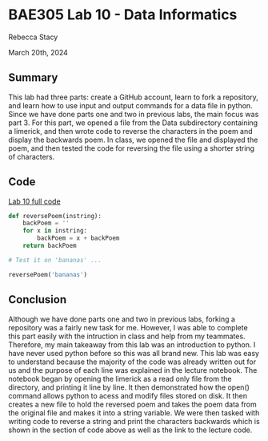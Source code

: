 # BAE305 Lab 10 - Data Informatics

Rebecca Stacy

March 20th, 2024

## Summary

This lab had three parts: create a GitHub account, learn to fork a repository, and learn how to use input and output commands for a data file in python. Since we have done parts one and two in previous labs, the main focus was part 3. For this part, we opened a file from the Data subdirectory containing a limerick, and then wrote code to reverse the characters in the poem and display the backwards poem. In class, we opened the file and displayed the poem, and then tested the code for reversing the file using a shorter string of characters. 

## Code

[Lab 10 full code](https://github.com/Rebeccastacy/HEC-2109-2-Lab1/blob/main/Lab1%20(1).ipynb)

``` python
def reversePoem(instring):
    backPoem = ''
    for x in instring: 
        backPoem = x + backPoem
    return backPoem

# Test it on 'bananas' ...

reversePoem('bananas')

```
## Conclusion

Although we have done parts one and two in previous labs, forking a repository was a fairly new task for me. However, I was able to complete this part easily with the intruction in class and help from my teammates. Therefore, my main takeaway from this lab was an introduction to python. I have never used python before so this was all brand new. This lab was easy to understand because the majority of the code was already written out for us and the purpose of each line was explained in the lecture notebook. The notebook began by opening the limerick as a read only file from the directory, and printing it line by line. It then demonstrated how the open() command allows python to acess and modify files stored on disk. It then creates a new file to hold the reversed poem and takes the poem data from the original file and makes it into a string variable. We were then tasked with writing code to reverse a string and print the characters backwards which is shown in the section of code above as well as the link to the lecture code. 
